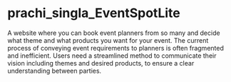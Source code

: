 # prachi_singla_EventSpotLite
A website where you can book event
planners from so many and decide what
theme and what products you want for
your event.
The current process of conveying event
requirements to planners is often
fragmented and inefficient. Users need a
streamlined method to communicate their
vision including themes and desired
products, to ensure a clear understanding
between parties.

